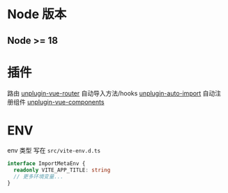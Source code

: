 # Node 版本

## Node >= 18

# 插件

路由 [unplugin-vue-router](https://github.com/posva/unplugin-vue-router)
自动导入方法/hooks [unplugin-auto-import](https://github.com/antfu/unplugin-auto-import)
自动注册组件 [unplugin-vue-components](https://github.com/antfu/vite-plugin-components)

# ENV
env 类型 写在 `src/vite-env.d.ts`
```ts
interface ImportMetaEnv {
  readonly VITE_APP_TITLE: string
  // 更多环境变量...
}
```
